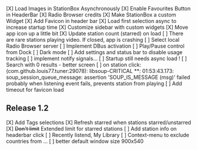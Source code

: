 [X] Load Images in StationBox Asynchronously
[X] Enable Favourites Button in HeaderBar
[X] Radio Browser credits
[X] Make StationBox a custom Widget
[X] Add Favicon in header bar
[X] Load first selection async to increase startup time
[X] Customize sidebar with custom widgets
[X] Move app icon up a little bit
[X] Update station count (starred) on load
[ ] There are rare stations playing video. If closed, app is crashing
[ ] Select local Radio Browser server
[ ] Implement DBus activation
[ ] Play/Pause control from Dock
[ ] Dark mode
[ ] Add settings and status bar to disable usage tracking
[ ] implement notify signals...
[ ] Startup still needs async load !
[ ] Search with 0 results - better screen
[ ] on station click: (com.github.louis77.tuner:29078): libsoup-CRITICAL **: 01:53:43.173: soup_session_queue_message: assertion 'SOUP_IS_MESSAGE (msg)' failed
    probably when listening event fails, prevents station from playing
[ ] Add timeout for favicon load

## Release 1.2

[X] Add Tags selections
[X] Refresh starred when stations starred/unstarred
[X] ~~Don't limit~~ Extended limit for starred stations
[ ] Add station info on headerbar click
[ ] Recently listend, My Library
[ ] Context-menu to exclude countries from ...
[ ] better default window size 900x540
